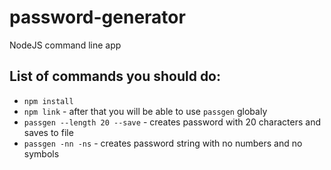 # password-generator
NodeJS command line app

## List of commands you should do:
- ```npm install```
- ```npm link``` - after that you will be able to use `passgen` globaly
- ```passgen --length 20 --save``` - creates password with 20 characters and saves to file
- ```passgen -nn -ns``` - creates password string with no numbers and no symbols
